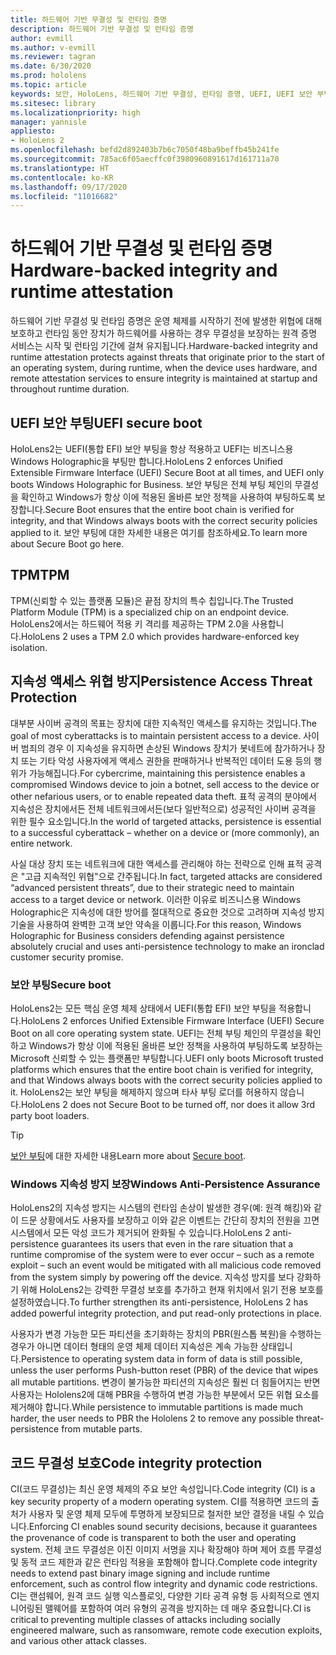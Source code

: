 ```yaml
---
title: 하드웨어 기반 무결성 및 런타임 증명
description: 하드웨어 기반 무결성 및 런타임 증명
author: evmill
ms.author: v-evmill
ms.reviewer: tagran
ms.date: 6/30/2020
ms.prod: hololens
ms.topic: article
keywords: 보안, HoloLens, 하드웨어 기반 무결성, 런타임 증명, UEFI, UEFI 보안 부팅, 보안 부팅, TPM, 위협 방지, Windows 지속성 방지 보장, 코드 무결성, 코드 보호
ms.sitesec: library
ms.localizationpriority: high
manager: yannisle
appliesto:
- HoloLens 2
ms.openlocfilehash: befd2d892403b7b6c7050f48ba9beffb45b241fe
ms.sourcegitcommit: 785ac6f05aecffc0f3980960891617d161711a70
ms.translationtype: HT
ms.contentlocale: ko-KR
ms.lasthandoff: 09/17/2020
ms.locfileid: "11016682"
---
```

# <span data-ttu-id="75118-104">하드웨어 기반 무결성 및 런타임 증명</span><span class="sxs-lookup"><span data-stu-id="75118-104">Hardware-backed integrity and runtime attestation</span></span>

<span data-ttu-id="75118-105">하드웨어 기반 무결성 및 런타임 증명은 운영 체제를 시작하기 전에 발생한 위협에 대해 보호하고 런타임 동안 장치가 하드웨어를 사용하는 경우 무결성을 보장하는 원격 증명 서비스는 시작 및 런타임 기간에 걸쳐 유지됩니다.</span><span class="sxs-lookup"><span data-stu-id="75118-105">Hardware-backed integrity and runtime attestation protects against threats that originate prior to the start of an operating system, during runtime, when the device uses hardware, and remote attestation services to ensure integrity is maintained at startup and throughout runtime duration.</span></span>

## <span data-ttu-id="75118-106">UEFI 보안 부팅</span><span class="sxs-lookup"><span data-stu-id="75118-106">UEFI secure boot</span></span>

<span data-ttu-id="75118-107">HoloLens2는 UEFI(통합 EFI) 보안 부팅을 항상 적용하고 UEFI는 비즈니스용 Windows Holographic을 부팅만 합니다.</span><span class="sxs-lookup"><span data-stu-id="75118-107">HoloLens 2 enforces Unified Extensible Firmware Interface (UEFI) Secure Boot at all times, and UEFI only boots Windows Holographic for Business.</span></span>
<span data-ttu-id="75118-108">보안 부팅은 전체 부팅 체인의 무결성을 확인하고 Windows가 항상 이에 적용된 올바른 보안 정책을 사용하여 부팅하도록 보장합니다.</span><span class="sxs-lookup"><span data-stu-id="75118-108">Secure Boot ensures that the entire boot chain is verified for integrity, and that Windows always boots with the correct security policies applied to it.</span></span> <span data-ttu-id="75118-109">보안 부팅에 대한 자세한 내용은 여기를 참조하세요.</span><span class="sxs-lookup"><span data-stu-id="75118-109">To learn more about Secure Boot go here.</span></span>

## <span data-ttu-id="75118-110">TPM</span><span class="sxs-lookup"><span data-stu-id="75118-110">TPM</span></span>

<span data-ttu-id="75118-111">TPM(신뢰할 수 있는 플랫폼 모듈)은 끝점 장치의 특수 칩입니다.</span><span class="sxs-lookup"><span data-stu-id="75118-111">The Trusted Platform Module (TPM) is a specialized chip on an endpoint device.</span></span> <span data-ttu-id="75118-112">HoloLens2에서는 하드웨어 적용 키 격리를 제공하는 TPM 2.0을 사용합니다.</span><span class="sxs-lookup"><span data-stu-id="75118-112">HoloLens 2 uses a TPM 2.0 which provides hardware-enforced key isolation.</span></span>

## <span data-ttu-id="75118-113">지속성 액세스 위협 방지</span><span class="sxs-lookup"><span data-stu-id="75118-113">Persistence Access Threat Protection</span></span>

<span data-ttu-id="75118-114">대부분 사이버 공격의 목표는 장치에 대한 지속적인 액세스를 유지하는 것입니다.</span><span class="sxs-lookup"><span data-stu-id="75118-114">The goal of most cyberattacks is to maintain persistent access to a device.</span></span> <span data-ttu-id="75118-115">사이버 범죄의 경우 이 지속성을 유지하면 손상된 Windows 장치가 봇네트에 참가하거나 장치 또는 기타 악성 사용자에게 액세스 권한을 판매하거나 반복적인 데이터 도용 등의 행위가 가능해집니다.</span><span class="sxs-lookup"><span data-stu-id="75118-115">For cybercrime, maintaining this persistence enables a compromised Windows device to join a botnet, sell access to the device or other nefarious users, or to enable repeated data theft.</span></span> <span data-ttu-id="75118-116">표적 공격의 분야에서 지속성은 장치에서든 전체 네트워크에서든(보다 일반적으로) 성공적인 사이버 공격을 위한 필수 요소입니다.</span><span class="sxs-lookup"><span data-stu-id="75118-116">In the world of targeted attacks, persistence is essential to a successful cyberattack – whether on a device or (more commonly), an entire network.</span></span>  

<span data-ttu-id="75118-117">사실 대상 장치 또는 네트워크에 대한 액세스를 관리해야 하는 전략으로 인해 표적 공격은 "고급 지속적인 위협"으로 간주됩니다.</span><span class="sxs-lookup"><span data-stu-id="75118-117">In fact, targeted attacks are considered “advanced persistent threats”, due to their strategic need to maintain access to a target device or network.</span></span> <span data-ttu-id="75118-118">이러한 이유로 비즈니스용 Windows Holographic은 지속성에 대한 방어를 절대적으로 중요한 것으로 고려하며 지속성 방지 기술을 사용하여 완벽한 고객 보안 약속을 이룹니다.</span><span class="sxs-lookup"><span data-stu-id="75118-118">For this reason, Windows Holographic for Business considers defending against persistence absolutely crucial and uses anti-persistence technology to make an ironclad customer security promise.</span></span>

### <span data-ttu-id="75118-119">보안 부팅</span><span class="sxs-lookup"><span data-stu-id="75118-119">Secure boot</span></span> 

<span data-ttu-id="75118-120">HoloLens2는 모든 핵심 운영 체제 상태에서 UEFI(통합 EFI) 보안 부팅을 적용합니다.</span><span class="sxs-lookup"><span data-stu-id="75118-120">HoloLens 2 enforces Unified Extensible Firmware Interface (UEFI) Secure Boot on all core operating system state.</span></span> <span data-ttu-id="75118-121">UEFI는 전체 부팅 체인의 무결성을 확인하고 Windows가 항상 이에 적용된 올바른 보안 정책을 사용하여 부팅하도록 보장하는 Microsoft 신뢰할 수 있는 플랫폼만 부팅합니다.</span><span class="sxs-lookup"><span data-stu-id="75118-121">UEFI only boots Microsoft trusted platforms which ensures that the entire boot chain is verified for integrity, and that Windows always boots with the correct security policies applied to it.</span></span> <span data-ttu-id="75118-122">HoloLens2는 보안 부팅을 해제하지 않으며 타사 부팅 로더를 허용하지 않습니다.</span><span class="sxs-lookup"><span data-stu-id="75118-122">HoloLens 2 does not Secure Boot to be turned off, nor does it allow 3rd party boot loaders.</span></span>

> [!Tip]
> <span data-ttu-id="75118-123">[보안 부팅](https://docs.microsoft.com/windows-hardware/design/device-experiences/oem-secure-boot)에 대한 자세한 내용</span><span class="sxs-lookup"><span data-stu-id="75118-123">Learn more about [Secure boot](https://docs.microsoft.com/windows-hardware/design/device-experiences/oem-secure-boot).</span></span>

### <span data-ttu-id="75118-124">Windows 지속성 방지 보장</span><span class="sxs-lookup"><span data-stu-id="75118-124">Windows Anti-Persistence Assurance</span></span>

<span data-ttu-id="75118-125">HoloLens2의 지속성 방지는 시스템의 런타임 손상이 발생한 경우(예: 원격 해킹)와 같이 드문 상황에서도 사용자를 보장하고 이와 같은 이벤트는 간단히 장치의 전원을 끄면 시스템에서 모든 악성 코드가 제거되어 완화될 수 있습니다.</span><span class="sxs-lookup"><span data-stu-id="75118-125">HoloLens 2 anti-persistence guarantees its users that even in the rare situation that a runtime compromise of the system were to ever occur – such as a remote exploit – such an event would be mitigated with all malicious code removed from the system simply by powering off the device.</span></span> <span data-ttu-id="75118-126">지속성 방지를 보다 강화하기 위해 HoloLens2는 강력한 무결성 보호를 추가하고 현재 위치에서 읽기 전용 보호를 설정하였습니다.</span><span class="sxs-lookup"><span data-stu-id="75118-126">To further strengthen its anti-persistence, HoloLens 2 has added powerful integrity protection, and put read-only protections in place.</span></span>

<span data-ttu-id="75118-127">사용자가 변경 가능한 모든 파티션을 초기화하는 장치의 PBR(원스톱 복원)을 수행하는 경우가 아니면 데이터 형태의 운영 체제 데이터 지속성은 계속 가능한 상태입니다.</span><span class="sxs-lookup"><span data-stu-id="75118-127">Persistence to operating system data in form of data is still possible, unless the user performs Push-button reset (PBR) of the device that wipes all mutable partitions.</span></span> <span data-ttu-id="75118-128">변경이 불가능한 파티션의 지속성은 훨씬 더 힘들어지는 반면 사용자는 Hololens2에 대해 PBR을 수행하여 변경 가능한 부분에서 모든 위협 요소를 제거해야 합니다.</span><span class="sxs-lookup"><span data-stu-id="75118-128">While persistence to immutable partitions is made much harder, the user needs to PBR the Hololens 2 to remove any possible threat-persistence from mutable parts.</span></span>

## <span data-ttu-id="75118-129">코드 무결성 보호</span><span class="sxs-lookup"><span data-stu-id="75118-129">Code integrity protection</span></span> 

<span data-ttu-id="75118-130">CI(코드 무결성)는 최신 운영 체제의 주요 보안 속성입니다.</span><span class="sxs-lookup"><span data-stu-id="75118-130">Code integrity (CI) is a key security property of a modern operating system.</span></span> <span data-ttu-id="75118-131">CI를 적용하면 코드의 출처가 사용자 및 운영 체제 모두에 투명하게 보장되므로 철저한 보안 결정을 내릴 수 있습니다.</span><span class="sxs-lookup"><span data-stu-id="75118-131">Enforcing CI enables sound security decisions, because it guarantees the provenance of code is transparent to both the user and operating system.</span></span> <span data-ttu-id="75118-132">전체 코드 무결성은 이진 이미지 서명을 지나 확장해야 하며 제어 흐름 무결성 및 동적 코드 제한과 같은 런타임 적용을 포함해야 합니다.</span><span class="sxs-lookup"><span data-stu-id="75118-132">Complete code integrity needs to extend past binary image signing and include runtime enforcement, such as control flow integrity and dynamic code restrictions.</span></span> <span data-ttu-id="75118-133">CI는 랜섬웨어, 원격 코드 실행 익스플로잇, 다양한 기타 공격 유형 등 사회적으로 엔지니어링된 맬웨어를 포함하여 여러 유형의 공격을 방지하는 데 매우 중요합니다.</span><span class="sxs-lookup"><span data-stu-id="75118-133">CI is critical to preventing multiple classes of attacks including socially engineered malware, such as ransomware, remote code execution exploits, and various other attack classes.</span></span>
